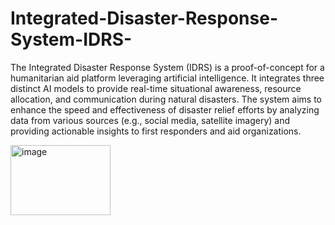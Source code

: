 # Integrated-Disaster-Response-System-IDRS-

The Integrated Disaster Response System (IDRS) is a proof-of-concept for a humanitarian aid platform leveraging artificial intelligence. It integrates three distinct AI models to provide real-time situational awareness, resource allocation, and communication during natural disasters. The system aims to enhance the speed and effectiveness of disaster relief efforts by analyzing data from various sources (e.g., social media, satellite imagery) and providing actionable insights to first responders and aid organizations.

<img width="160" height="112" alt="image" src="https://github.com/user-attachments/assets/76c2f438-94dc-4f76-8728-f5ba49306a17" />
